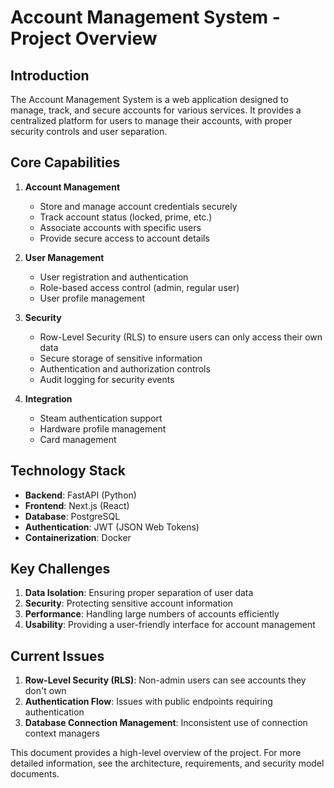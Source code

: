 # Account Management System - Project Overview

## Introduction

The Account Management System is a web application designed to manage, track, and secure accounts for various services. It provides a centralized platform for users to manage their accounts, with proper security controls and user separation.

## Core Capabilities

1. **Account Management**
   - Store and manage account credentials securely
   - Track account status (locked, prime, etc.)
   - Associate accounts with specific users
   - Provide secure access to account details

2. **User Management**
   - User registration and authentication
   - Role-based access control (admin, regular user)
   - User profile management

3. **Security**
   - Row-Level Security (RLS) to ensure users can only access their own data
   - Secure storage of sensitive information
   - Authentication and authorization controls
   - Audit logging for security events

4. **Integration**
   - Steam authentication support
   - Hardware profile management
   - Card management

## Technology Stack

- **Backend**: FastAPI (Python)
- **Frontend**: Next.js (React)
- **Database**: PostgreSQL
- **Authentication**: JWT (JSON Web Tokens)
- **Containerization**: Docker

## Key Challenges

1. **Data Isolation**: Ensuring proper separation of user data
2. **Security**: Protecting sensitive account information
3. **Performance**: Handling large numbers of accounts efficiently
4. **Usability**: Providing a user-friendly interface for account management

## Current Issues

1. **Row-Level Security (RLS)**: Non-admin users can see accounts they don't own
2. **Authentication Flow**: Issues with public endpoints requiring authentication
3. **Database Connection Management**: Inconsistent use of connection context managers

This document provides a high-level overview of the project. For more detailed information, see the architecture, requirements, and security model documents.
